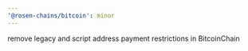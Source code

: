 ```yaml
---
'@rosen-chains/bitcoin': minor
---
```


remove legacy and script address payment restrictions in BitcoinChain
